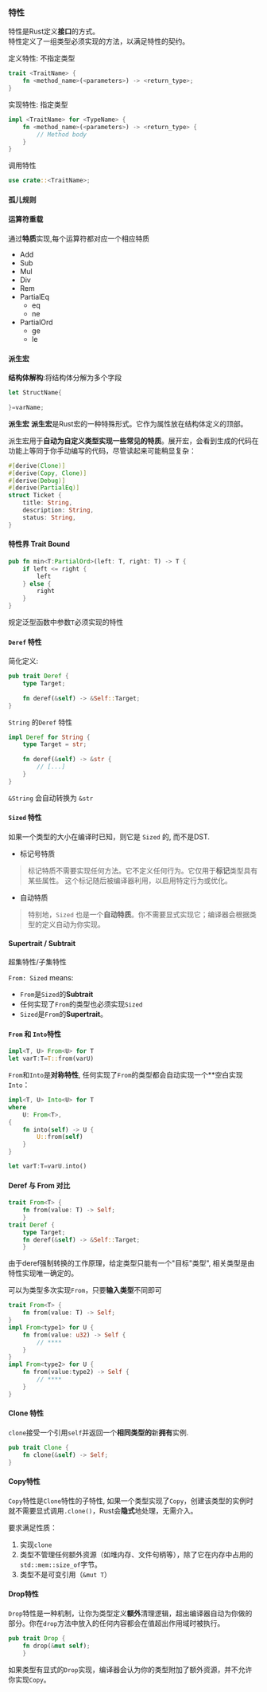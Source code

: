 ### 特性
特性是Rust定义**接口**的方式。  
特性定义了一组类型必须实现的方法，以满足特性的契约。

定义特性: 不指定类型
```rust
trait <TraitName> {
    fn <method_name>(<parameters>) -> <return_type>;
}
```

实现特性: 指定类型
```rust
impl <TraitName> for <TypeName> {
    fn <method_name>(<parameters>) -> <return_type> {
        // Method body
    }
}
```

调用特性
```rust
use crate::<TraitName>;
```

#### 孤儿规则

#### 运算符重载
通过**特质**实现,每个运算符都对应一个相应特质

- Add
- Sub
- Mul
- Div
- Rem
- PartialEq
	- eq
	- ne
- PartialOrd
	- ge
	- le

#### 派生宏

**结构体解构**:将结构体分解为多个字段
```rust
let StructName{
	
}=varName;
```

**派生宏**
**派生宏**是Rust宏的一种特殊形式。它作为属性放在结构体定义的顶部。

派生宏用于**自动为自定义类型实现一些常见的特质**。展开宏，会看到生成的代码在功能上等同于你手动编写的代码，尽管读起来可能稍显复杂：

```rust
#[derive(Clone)]
#[derive(Copy, Clone)]
#[derive(Debug)]
#[derive(PartialEq)]
struct Ticket {
    title: String,
    description: String,
    status: String,
}
```

#### 特性界 Trait Bound
```rust
pub fn min<T:PartialOrd>(left: T, right: T) -> T {
    if left <= right {
        left
    } else {
        right
    }
}
```
规定泛型函数中参数`T`必须实现的特性

#### `Deref` 特性

简化定义:
```rust
pub trait Deref {
    type Target;
    
    fn deref(&self) -> &Self::Target;
}

```

`String` 的`Deref` 特性
```rust
impl Deref for String {
    type Target = str;
    
    fn deref(&self) -> &str {
        // [...]
    }
}
```
`&String` 会自动转换为 `&str`

#### `Sized` 特性

如果一个类型的大小在编译时已知，则它是 `Sized` 的, 而不是DST. 

- 标记号特质
>标记特质不需要实现任何方法。它不定义任何行为。它仅用于**标记**类型具有某些属性。 这个标记随后被编译器利用，以启用特定行为或优化。

- 自动特质
>特别地，`Sized` 也是一个**自动特质**。你不需要显式实现它；编译器会根据类型的定义自动为你实现。

#### Supertrait / Subtrait
超集特性/子集特性

`From: Sized` means:
- `From`是`Sized`的**Subtrait**
- 任何实现了`From`的类型也必须实现`Sized`
- `Sized`是`From`的**Supertrait**。

####  `From` 和 `Into`特性

```rust
impl<T, U> From<U> for T
let varT:T=T::from(varU)
```


`From`和`Into`是**对称特性**, 任何实现了`From`的类型都会自动实现一个**空白实现`Into`：
```rust
impl<T, U> Into<U> for T
where
    U: From<T>,
{
	fn into(self) -> U {
		U::from(self)
	}
}

let varT:T=varU.into()
```

#### Deref 与 From 对比

```rust
trait From<T> {
    fn from(value: T) -> Self;
    }
trait Deref {
    type Target;
    fn deref(&self) -> &Self::Target;
    }
```

由于deref强制转换的工作原理，给定类型只能有一个"目标"类型", 相关类型是由特性实现唯一确定的。

可以为类型多次实现`From`，只要**输入类型**不同即可
```rust
trait From<T> {
    fn from(value: T) -> Self;
}
impl From<type1> for U {
    fn from(value: u32) -> Self {
	    // ****
    }
}
impl From<type2> for U {
    fn from(value:type2) -> Self {
	    // ****
    }
}
```

#### Clone 特性
`clone`接受一个引用`self`并返回一个**相同类型的**新**拥有**实例.
```rust
pub trait Clone {
    fn clone(&self) -> Self;
}
```

#### Copy特性
`Copy`特性是`Clone`特性的子特性, 如果一个类型实现了`Copy`，创建该类型的实例时就不需要显式调用`.clone()`，Rust会**隐式**地处理，无需介入。

要求满足性质：
1. 实现`clone`
2. 类型不管理任何额外资源（如堆内存、文件句柄等），除了它在内存中占用的`std::mem::size_of`字节。
3. 类型不是可变引用（`&mut T`）


#### Drop特性
`Drop`特性是一种机制，让你为类型定义**额外**清理逻辑，超出编译器自动为你做的部分。你在`drop`方法中放入的任何内容都会在值超出作用域时被执行。
```rust
pub trait Drop {
    fn drop(&mut self);
    }
```


如果类型有显式的`Drop`实现，编译器会认为你的类型附加了额外资源，并不允许你实现`Copy`。